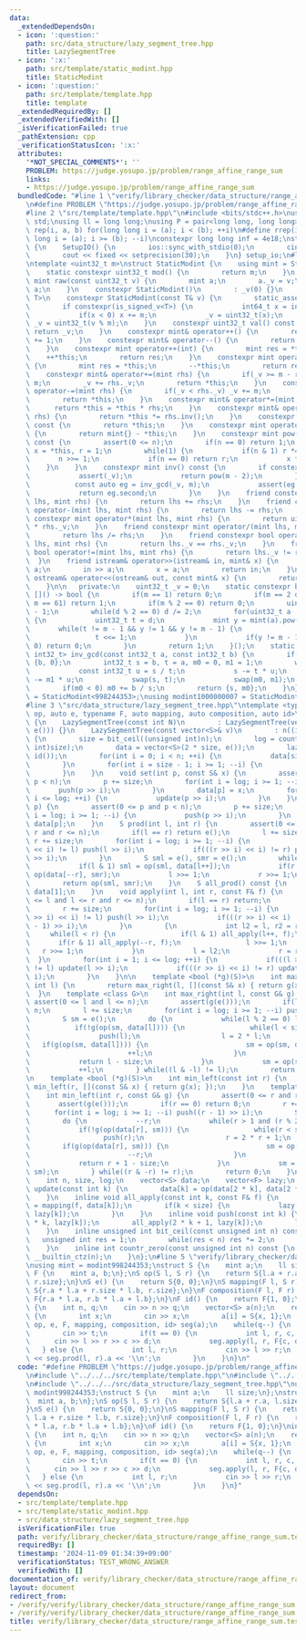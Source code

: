 ```yaml
---
data:
  _extendedDependsOn:
  - icon: ':question:'
    path: src/data_structure/lazy_segment_tree.hpp
    title: LazySegmentTree
  - icon: ':x:'
    path: src/template/static_modint.hpp
    title: StaticModint
  - icon: ':question:'
    path: src/template/template.hpp
    title: template
  _extendedRequiredBy: []
  _extendedVerifiedWith: []
  _isVerificationFailed: true
  _pathExtension: cpp
  _verificationStatusIcon: ':x:'
  attributes:
    '*NOT_SPECIAL_COMMENTS*': ''
    PROBLEM: https://judge.yosupo.jp/problem/range_affine_range_sum
    links:
    - https://judge.yosupo.jp/problem/range_affine_range_sum
  bundledCode: "#line 1 \"verify/library_checker/data_structure/range_affine_range_sum.test.cpp\"\
    \n#define PROBLEM \"https://judge.yosupo.jp/problem/range_affine_range_sum\"\n\
    #line 2 \"src/template/template.hpp\"\n#include <bits/stdc++.h>\nusing namespace\
    \ std;\nusing ll = long long;\nusing P = pair<long long, long long>;\n#define\
    \ rep(i, a, b) for(long long i = (a); i < (b); ++i)\n#define rrep(i, a, b) for(long\
    \ long i = (a); i >= (b); --i)\nconstexpr long long inf = 4e18;\nstruct SetupIO\
    \ {\n    SetupIO() {\n        ios::sync_with_stdio(0);\n        cin.tie(0);\n\
    \        cout << fixed << setprecision(30);\n    }\n} setup_io;\n#line 3 \"src/template/static_modint.hpp\"\
    \ntemplate <uint32_t m>\nstruct StaticModint {\n    using mint = StaticModint;\n\
    \    static constexpr uint32_t mod() {\n        return m;\n    }\n    static constexpr\
    \ mint raw(const uint32_t v) {\n        mint a;\n        a._v = v;\n        return\
    \ a;\n    }\n    constexpr StaticModint()\n        : _v(0) {}\n    template <class\
    \ T>\n    constexpr StaticModint(const T& v) {\n        static_assert(is_integral_v<T>);\n\
    \        if constexpr(is_signed_v<T>) {\n            int64_t x = int64_t(v % int64_t(m));\n\
    \            if(x < 0) x += m;\n            _v = uint32_t(x);\n        } else\
    \ _v = uint32_t(v % m);\n    }\n    constexpr uint32_t val() const {\n       \
    \ return _v;\n    }\n    constexpr mint& operator++() {\n        return *this\
    \ += 1;\n    }\n    constexpr mint& operator--() {\n        return *this -= 1;\n\
    \    }\n    constexpr mint operator++(int) {\n        mint res = *this;\n    \
    \    ++*this;\n        return res;\n    }\n    constexpr mint operator--(int)\
    \ {\n        mint res = *this;\n        --*this;\n        return res;\n    }\n\
    \    constexpr mint& operator+=(mint rhs) {\n        if(_v >= m - rhs._v) _v -=\
    \ m;\n        _v += rhs._v;\n        return *this;\n    }\n    constexpr mint&\
    \ operator-=(mint rhs) {\n        if(_v < rhs._v) _v += m;\n        _v -= rhs._v;\n\
    \        return *this;\n    }\n    constexpr mint& operator*=(mint rhs) {\n  \
    \      return *this = *this * rhs;\n    }\n    constexpr mint& operator/=(mint\
    \ rhs) {\n        return *this *= rhs.inv();\n    }\n    constexpr mint operator+()\
    \ const {\n        return *this;\n    }\n    constexpr mint operator-() const\
    \ {\n        return mint{} - *this;\n    }\n    constexpr mint pow(long long n)\
    \ const {\n        assert(0 <= n);\n        if(n == 0) return 1;\n        mint\
    \ x = *this, r = 1;\n        while(1) {\n            if(n & 1) r *= x;\n     \
    \       n >>= 1;\n            if(n == 0) return r;\n            x *= x;\n    \
    \    }\n    }\n    constexpr mint inv() const {\n        if constexpr(prime) {\n\
    \            assert(_v);\n            return pow(m - 2);\n        } else {\n \
    \           const auto eg = inv_gcd(_v, m);\n            assert(eg.first == 1);\n\
    \            return eg.second;\n        }\n    }\n    friend constexpr mint operator+(mint\
    \ lhs, mint rhs) {\n        return lhs += rhs;\n    }\n    friend constexpr mint\
    \ operator-(mint lhs, mint rhs) {\n        return lhs -= rhs;\n    }\n    friend\
    \ constexpr mint operator*(mint lhs, mint rhs) {\n        return uint64_t(lhs._v)\
    \ * rhs._v;\n    }\n    friend constexpr mint operator/(mint lhs, mint rhs) {\n\
    \        return lhs /= rhs;\n    }\n    friend constexpr bool operator==(mint\
    \ lhs, mint rhs) {\n        return lhs._v == rhs._v;\n    }\n    friend constexpr\
    \ bool operator!=(mint lhs, mint rhs) {\n        return lhs._v != rhs._v;\n  \
    \  }\n    friend istream& operator>>(istream& in, mint& x) {\n        long long\
    \ a;\n        in >> a;\n        x = a;\n        return in;\n    }\n    friend\
    \ ostream& operator<<(ostream& out, const mint& x) {\n        return out << x.val();\n\
    \    }\n\n   private:\n    uint32_t _v = 0;\n    static constexpr bool prime =\
    \ []() -> bool {\n        if(m == 1) return 0;\n        if(m == 2 or m == 7 or\
    \ m == 61) return 1;\n        if(m % 2 == 0) return 0;\n        uint32_t d = m\
    \ - 1;\n        while(d % 2 == 0) d /= 2;\n        for(uint32_t a : {2, 7, 61})\
    \ {\n            uint32_t t = d;\n            mint y = mint(a).pow(t);\n     \
    \       while(t != m - 1 && y != 1 && y != m - 1) {\n                y *= y;\n\
    \                t <<= 1;\n            }\n            if(y != m - 1 && t % 2 ==\
    \ 0) return 0;\n        }\n        return 1;\n    }();\n    static constexpr pair<int32_t,\
    \ int32_t> inv_gcd(const int32_t a, const int32_t b) {\n        if(a == 0) return\
    \ {b, 0};\n        int32_t s = b, t = a, m0 = 0, m1 = 1;\n        while(t) {\n\
    \            const int32_t u = s / t;\n            s -= t * u;\n            m0\
    \ -= m1 * u;\n            swap(s, t);\n            swap(m0, m1);\n        }\n\
    \        if(m0 < 0) m0 += b / s;\n        return {s, m0};\n    }\n};\nusing modint998244353\
    \ = StaticModint<998244353>;\nusing modint1000000007 = StaticModint<1000000007>;\n\
    #line 3 \"src/data_structure/lazy_segment_tree.hpp\"\ntemplate <typename S, auto\
    \ op, auto e, typename F, auto mapping, auto composition, auto id>\nstruct LazySegmentTree\
    \ {\n    LazySegmentTree(const int N)\n        : LazySegmentTree(vector<S>(N,\
    \ e())) {}\n    LazySegmentTree(const vector<S>& v)\n        : n((int)v.size())\
    \ {\n        size = bit_ceil((unsigned int)n);\n        log = countr_zero((unsigned\
    \ int)size);\n        data = vector<S>(2 * size, e());\n        lazy = vector<F>(size,\
    \ id());\n        for(int i = 0; i < n; ++i) {\n            data[size + i] = v[i];\n\
    \        }\n        for(int i = size - 1; i >= 1; --i) {\n            update(i);\n\
    \        }\n    }\n    void set(int p, const S& x) {\n        assert(0 <= p and\
    \ p < n);\n        p += size;\n        for(int i = log; i >= 1; --i) {\n     \
    \       push(p >> i);\n        }\n        data[p] = x;\n        for(int i = 1;\
    \ i <= log; ++i) {\n            update(p >> i);\n        }\n    }\n    S get(int\
    \ p) {\n        assert(0 <= p and p < n);\n        p += size;\n        for(int\
    \ i = log; i >= 1; --i) {\n            push(p >> i);\n        }\n        return\
    \ data[p];\n    }\n    S prod(int l, int r) {\n        assert(0 <= l and l <=\
    \ r and r <= n);\n        if(l == r) return e();\n        l += size;\n       \
    \ r += size;\n        for(int i = log; i >= 1; --i) {\n            if(((l >> i)\
    \ << i) != l) push(l >> i);\n            if(((r >> i) << i) != r) push((r - 1)\
    \ >> i);\n        }\n        S sml = e(), smr = e();\n        while(l < r) {\n\
    \            if(l & 1) sml = op(sml, data[l++]);\n            if(r & 1) smr =\
    \ op(data[--r], smr);\n            l >>= 1;\n            r >>= 1;\n        }\n\
    \        return op(sml, smr);\n    }\n    S all_prod() const {\n        return\
    \ data[1];\n    }\n    void apply(int l, int r, const F& f) {\n        assert(0\
    \ <= l and l <= r and r <= n);\n        if(l == r) return;\n        l += size;\n\
    \        r += size;\n        for(int i = log; i >= 1; --i) {\n            if(((l\
    \ >> i) << i) != l) push(l >> i);\n            if(((r >> i) << i) != r) push((r\
    \ - 1) >> i);\n        }\n        {\n            int l2 = l, r2 = r;\n       \
    \     while(l < r) {\n                if(l & 1) all_apply(l++, f);\n         \
    \       if(r & 1) all_apply(--r, f);\n                l >>= 1;\n             \
    \   r >>= 1;\n            }\n            l = l2;\n            r = r2;\n      \
    \  }\n        for(int i = 1; i <= log; ++i) {\n            if(((l >> i) << i)\
    \ != l) update(l >> i);\n            if(((r >> i) << i) != r) update((r - 1) >>\
    \ i);\n        }\n    }\n\n    template <bool (*g)(S)>\n    int max_right(const\
    \ int l) {\n        return max_right(l, [](const S& x) { return g(x); });\n  \
    \  }\n    template <class G>\n    int max_right(int l, const G& g) {\n       \
    \ assert(0 <= l and l <= n);\n        assert(g(e()));\n        if(l == n) return\
    \ n;\n        l += size;\n        for(int i = log; i >= 1; --i) push(l >> i);\n\
    \        S sm = e();\n        do {\n            while(l % 2 == 0) l >>= 1;\n \
    \           if(!g(op(sm, data[l]))) {\n                while(l < size) {\n   \
    \                 push(l);\n                    l = 2 * l;\n                 \
    \   if(g(op(sm, data[l]))) {\n                        sm = op(sm, data[l]);\n\
    \                        ++l;\n                    }\n                }\n    \
    \            return l - size;\n            }\n            sm = op(sm, data[l]);\n\
    \            ++l;\n        } while((l & -l) != l);\n        return n;\n    }\n\
    \n    template <bool (*g)(S)>\n    int min_left(const int r) {\n        return\
    \ min_left(r, [](const S& x) { return g(x); });\n    }\n    template <class G>\n\
    \    int min_left(int r, const G& g) {\n        assert(0 <= r and r <= n);\n \
    \       assert(g(e()));\n        if(r == 0) return 0;\n        r += size;\n  \
    \      for(int i = log; i >= 1; --i) push((r - 1) >> i);\n        S sm = e();\n\
    \        do {\n            --r;\n            while(r > 1 and (r % 2)) r >>= 1;\n\
    \            if(!g(op(data[r], sm))) {\n                while(r < size) {\n  \
    \                  push(r);\n                    r = 2 * r + 1;\n            \
    \        if(g(op(data[r], sm))) {\n                        sm = op(data[r], sm);\n\
    \                        --r;\n                    }\n                }\n    \
    \            return r + 1 - size;\n            }\n            sm = op(data[r],\
    \ sm);\n        } while((r & -r) != r);\n        return 0;\n    }\n\n   private:\n\
    \    int n, size, log;\n    vector<S> data;\n    vector<F> lazy;\n    inline void\
    \ update(const int k) {\n        data[k] = op(data[2 * k], data[2 * k + 1]);\n\
    \    }\n    inline void all_apply(const int k, const F& f) {\n        data[k]\
    \ = mapping(f, data[k]);\n        if(k < size) {\n            lazy[k] = composition(f,\
    \ lazy[k]);\n        }\n    }\n    inline void push(const int k) {\n        all_apply(2\
    \ * k, lazy[k]);\n        all_apply(2 * k + 1, lazy[k]);\n        lazy[k] = id();\n\
    \    }\n    inline unsigned int bit_ceil(const unsigned int n) const {\n     \
    \   unsigned int res = 1;\n        while(res < n) res *= 2;\n        return res;\n\
    \    }\n    inline int countr_zero(const unsigned int n) const {\n        return\
    \ __builtin_ctz(n);\n    }\n};\n#line 5 \"verify/library_checker/data_structure/range_affine_range_sum.test.cpp\"\
    \nusing mint = modint998244353;\nstruct S {\n    mint a;\n    ll size;\n};\nstruct\
    \ F {\n    mint a, b;\n};\nS op(S l, S r) {\n    return S{l.a + r.a, l.size +\
    \ r.size};\n}\nS e() {\n    return S{0, 0};\n}\nS mapping(F l, S r) {\n    return\
    \ S{r.a * l.a + r.size * l.b, r.size};\n}\nF composition(F l, F r) {\n    return\
    \ F{r.a * l.a, r.b * l.a + l.b};\n}\nF id() {\n    return F{1, 0};\n}\nint main(void)\
    \ {\n    int n, q;\n    cin >> n >> q;\n    vector<S> a(n);\n    rep(i, 0, n)\
    \ {\n        int x;\n        cin >> x;\n        a[i] = S{x, 1};\n    }\n    LazySegmentTree<S,\
    \ op, e, F, mapping, composition, id> seg(a);\n    while(q--) {\n        int t;\n\
    \        cin >> t;\n        if(t == 0) {\n            int l, r, c, d;\n      \
    \      cin >> l >> r >> c >> d;\n            seg.apply(l, r, F{c, d});\n     \
    \   } else {\n            int l, r;\n            cin >> l >> r;\n            cout\
    \ << seg.prod(l, r).a << '\\n';\n        }\n    }\n}\n"
  code: "#define PROBLEM \"https://judge.yosupo.jp/problem/range_affine_range_sum\"\
    \n#include \"../../../src/template/template.hpp\"\n#include \"../../../src/template/static_modint.hpp\"\
    \n#include \"../../../src/data_structure/lazy_segment_tree.hpp\"\nusing mint =\
    \ modint998244353;\nstruct S {\n    mint a;\n    ll size;\n};\nstruct F {\n  \
    \  mint a, b;\n};\nS op(S l, S r) {\n    return S{l.a + r.a, l.size + r.size};\n\
    }\nS e() {\n    return S{0, 0};\n}\nS mapping(F l, S r) {\n    return S{r.a *\
    \ l.a + r.size * l.b, r.size};\n}\nF composition(F l, F r) {\n    return F{r.a\
    \ * l.a, r.b * l.a + l.b};\n}\nF id() {\n    return F{1, 0};\n}\nint main(void)\
    \ {\n    int n, q;\n    cin >> n >> q;\n    vector<S> a(n);\n    rep(i, 0, n)\
    \ {\n        int x;\n        cin >> x;\n        a[i] = S{x, 1};\n    }\n    LazySegmentTree<S,\
    \ op, e, F, mapping, composition, id> seg(a);\n    while(q--) {\n        int t;\n\
    \        cin >> t;\n        if(t == 0) {\n            int l, r, c, d;\n      \
    \      cin >> l >> r >> c >> d;\n            seg.apply(l, r, F{c, d});\n     \
    \   } else {\n            int l, r;\n            cin >> l >> r;\n            cout\
    \ << seg.prod(l, r).a << '\\n';\n        }\n    }\n}"
  dependsOn:
  - src/template/template.hpp
  - src/template/static_modint.hpp
  - src/data_structure/lazy_segment_tree.hpp
  isVerificationFile: true
  path: verify/library_checker/data_structure/range_affine_range_sum.test.cpp
  requiredBy: []
  timestamp: '2024-11-09 01:34:39+09:00'
  verificationStatus: TEST_WRONG_ANSWER
  verifiedWith: []
documentation_of: verify/library_checker/data_structure/range_affine_range_sum.test.cpp
layout: document
redirect_from:
- /verify/verify/library_checker/data_structure/range_affine_range_sum.test.cpp
- /verify/verify/library_checker/data_structure/range_affine_range_sum.test.cpp.html
title: verify/library_checker/data_structure/range_affine_range_sum.test.cpp
---
```

